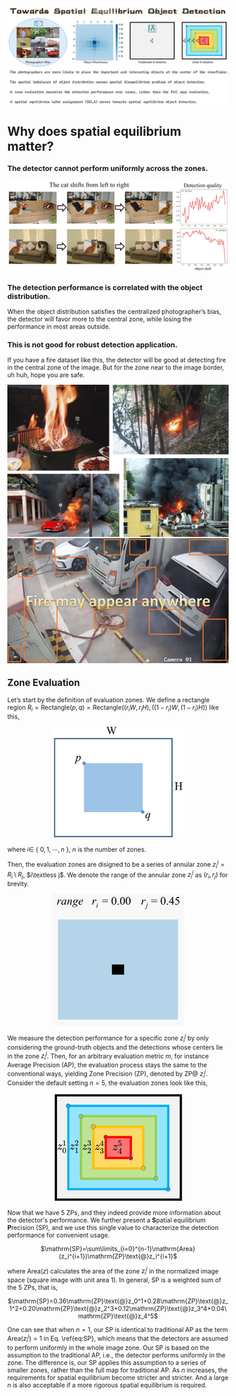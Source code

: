 <img src="flyleaf.png"/>

# Why does spatial equilibrium matter?

### The detector cannot perform uniformly across the zones.
<img src="detection-quality.png"/>

### The detection performance is correlated with the object distribution.

When the object distribution satisfies the centralized photographer’s bias, the detector will favor more to the central zone, while losing the performance in most areas outside.

### This is not good for robust detection application.

If you have a fire dataset like this, the detector will be good at detecting fire in the central zone of the image. But for the zone near to the image border, uh huh, hope you are safe.

<img src="fire-data.png" width="600"/>
<img src="fire.png" width="600"/>

## Zone Evaluation

Let’s start by the definition of evaluation zones. We define a rectangle region $R_i=\text{Rectangle}(p,q)=\text{Rectangle}((r_iW,r_iH),((1-r_i)W,(1-r_i)H))$ like this, 
<div align="center"><img src="rectangle.png" width="300"/></div>

where $i\in$ { $0,1,\cdots,n$ }, $n$ is the number of zones.

Then, the evaluation zones are disigned to be a series of annular zone $z_i^j=R_i\setminus R_j$, $i\textless j$.
We denote the range of the annular zone $z_i^j$ as $(r_i,r_j)$ for brevity.

<div align="center"><img src="zone-range.gif" width="300"/></div>

We measure the detection performance for a specific zone $z_i^j$ by only considering the ground-truth objects and the detections whose centers lie in the zone $z_i^j$.
Then, for an arbitrary evaluation metric $m$, for instance Average Precision (AP), the evaluation process stays the same to the conventional ways, yielding Zone Precision (ZP), denoted by ZP@ $z_i^j$. Consider the default setting $n=5$, the evaluation zones look like this,

<div align="center"><img src="eval-zone.png" width="300"/></div>

Now that we have 5 ZPs, and they indeed provide more information about the detector's performance. We further present a **S**patial equilibrium **P**recision (SP), and we use this single value to characterize the detection performance for convenient usage.

<div align="center"> $\mathrm{SP}=\sum\limits_{i=0}^{n-1}\mathrm{Area}(z_i^{i+1})\mathrm{ZP}\text{@}z_i^{i+1}$ </div>

where $\mathrm{Area}(z)$ calculates the area of the zone $z_i^j$ in the normalized image space (square image with unit area 1). In general, SP is a weighted sum of the
 5 ZPs, that is,
 
<div align="center"> $\mathrm{SP}=0.36\mathrm{ZP}\text{@}z_0^1+0.28\mathrm{ZP}\text{@}z_1^2+0.20\mathrm{ZP}\text{@}z_2^3+0.12\mathrm{ZP}\text{@}z_3^4+0.04\mathrm{ZP}\text{@}z_4^5$ </div>

One can see that when $n=1$, our SP is identical to traditional AP as the term $\mathrm{Area}(z_i^j)=1$ in Eq. \ref{eq:SP}, which means that the detectors are assumed to perform uniformly in the whole image zone.
Our SP is based on the assumption to the traditional AP, i.e., the detector performs uniformly in the zone.
The difference is, our SP applies this assumption to a series of smaller zones, rather than the full map for traditional AP.
As $n$ increases, the requirements for spatial equilibrium become stricter and stricter. And a large $n$ is also acceptable if a more rigorous spatial equilibrium is required.
